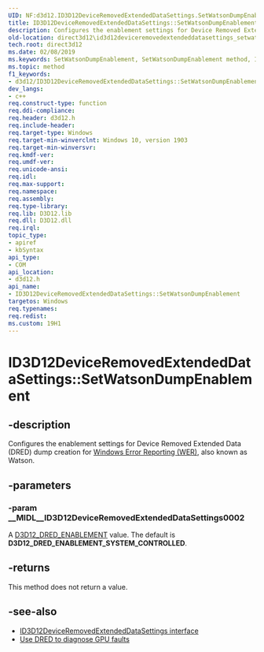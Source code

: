 ```yaml
---
UID: NF:d3d12.ID3D12DeviceRemovedExtendedDataSettings.SetWatsonDumpEnablement
title: ID3D12DeviceRemovedExtendedDataSettings::SetWatsonDumpEnablement
description: Configures the enablement settings for Device Removed Extended Data (DRED) Watson dump creation.
old-location: direct3d12\id3d12deviceremovedextendeddatasettings_setwatsondumpenablement.htm
tech.root: direct3d12
ms.date: 02/08/2019
ms.keywords: SetWatsonDumpEnablement, SetWatsonDumpEnablement method, ID3D12DeviceRemovedExtendedDataSettings, ID3D12DeviceRemovedExtendedDataSettings interface, ID3D12DeviceRemovedExtendedDataSettings.SetWatsonDumpEnablement, ID3D12DeviceRemovedExtendedDataSettings::SetWatsonDumpEnablement, d3d12/ID3D12DeviceRemovedExtendedDataSettings::SetWatsonDumpEnablement, direct3d12.id3d12deviceremovedextendeddatasettings_setwatsondumpenablement
ms.topic: method
f1_keywords:
- d3d12/ID3D12DeviceRemovedExtendedDataSettings::SetWatsonDumpEnablement
dev_langs:
- c++
req.construct-type: function
req.ddi-compliance: 
req.header: d3d12.h
req.include-header: 
req.target-type: Windows
req.target-min-winverclnt: Windows 10, version 1903
req.target-min-winversvr: 
req.kmdf-ver: 
req.umdf-ver: 
req.unicode-ansi: 
req.idl: 
req.max-support: 
req.namespace: 
req.assembly: 
req.type-library: 
req.lib: D3D12.lib
req.dll: D3D12.dll
req.irql: 
topic_type:
- apiref
- kbSyntax
api_type:
- COM
api_location:
- d3d12.h
api_name:
- ID3D12DeviceRemovedExtendedDataSettings::SetWatsonDumpEnablement
targetos: Windows
req.typenames: 
req.redist: 
ms.custom: 19H1
---
```


# ID3D12DeviceRemovedExtendedDataSettings::SetWatsonDumpEnablement

## -description

Configures the enablement settings for Device Removed Extended Data (DRED) dump creation for [Windows Error Reporting (WER)](/windows/desktop/wer/windows-error-reporting), also known as Watson.

## -parameters

### -param __MIDL__ID3D12DeviceRemovedExtendedDataSettings0002

A [D3D12_DRED_ENABLEMENT](ne-d3d12-d3d12_dred_enablement.md) value. The default is **D3D12_DRED_ENABLEMENT_SYSTEM_CONTROLLED**.

## -returns

This method does not return a value.

## -see-also

* [ID3D12DeviceRemovedExtendedDataSettings interface](nn-d3d12-id3d12deviceremovedextendeddatasettings.md)
* [Use DRED to diagnose GPU faults](/windows/desktop/direct3d12/use-dred)
